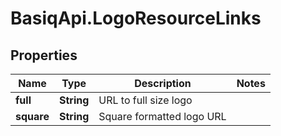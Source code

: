 # BasiqApi.LogoResourceLinks

## Properties
Name | Type | Description | Notes
------------ | ------------- | ------------- | -------------
**full** | **String** | URL to full size logo | 
**square** | **String** | Square formatted logo URL | 


